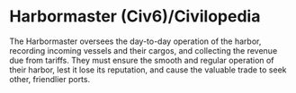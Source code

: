 # Harbormaster (Civ6)/Civilopedia

The Harbormaster oversees the day-to-day operation of the harbor, recording incoming vessels and their cargos, and collecting the revenue due from tariffs. They must ensure the smooth and regular operation of their harbor, lest it lose its reputation, and cause the valuable trade to seek other, friendlier ports.